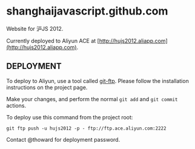 shanghaijavascript.github.com
=============================

Website for 沪JS 2012.

Currently deployed to Aliyun ACE at [http://hujs2012.aliapp.com](http://hujs2012.aliapp.com).


DEPLOYMENT
----------

To deploy to Aliyun, use a tool called [git-ftp](https://github.com/resmo/git-ftp). Please follow the installation instructions on the project page.

Make your changes, and perform the normal ``git add`` and ``git commit`` actions. 

To deploy use this command from the project root:

```
git ftp push -u hujs2012 -p - ftp://ftp.ace.aliyun.com:2222
``` 

Contact @thoward for deployment password.